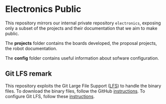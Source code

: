 Electronics Public
==================

This repository mirrors our internal private repository `electronics`, exposing only a subset of the projects and their documentation that we aim to make public.

The **projects** folder contains the boards developed, the proposal projects, the robot documentation.

The **config** folder contains useful information about sofware configuration.

## Git LFS remark
This repository exploits the Git Large File Support ([LFS][1]) to handle the binary files. To download the binary files, follow the GitHub [instructions][2]. To configure Git LFS, follow these [instructions][3].

[1]: https://git-lfs.github.com/
[2]: https://help.github.com/articles/installing-git-large-file-storage/
[3]: https://help.github.com/en/github/managing-large-files/configuring-git-large-file-storage